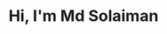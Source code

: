 <img url="https://www.facebook.com/photo/?fbid=1042413353667446&set=a.139989833909807">
<h1 align="center">Hi, I'm Md Solaiman</h1>

